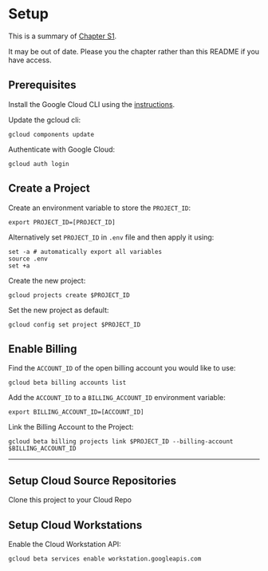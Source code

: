 # Setup

This is a summary of [Chapter S1](../chapters/ch05.asciidoc). 

It may be out of date. Please you the chapter rather than this README if you have access.

## Prerequisites

Install the Google Cloud CLI using the [instructions](https://cloud.google.com/sdk/docs/install).

Update the gcloud cli:

```shell
gcloud components update
```

Authenticate with Google Cloud:

```shell
gcloud auth login
```

## Create a Project

Create an environment variable to store the `PROJECT_ID`:

```shell
export PROJECT_ID=[PROJECT_ID]
```

Alternatively set `PROJECT_ID` in `.env` file and then apply it using:

```shell
set -a # automatically export all variables
source .env
set +a
```

Create the new project:

```shell
gcloud projects create $PROJECT_ID
```

Set the new project as default:

```shell
gcloud config set project $PROJECT_ID
```

## Enable Billing

Find the `ACCOUNT_ID` of the open billing account you would like to use:

```shell
gcloud beta billing accounts list
```

Add the `ACCOUNT_ID` to a `BILLING_ACCOUNT_ID` environment variable:

```shell
export BILLING_ACCOUNT_ID=[ACCOUNT_ID]
```

Link the Billing Account to the Project:

```shell
gcloud beta billing projects link $PROJECT_ID --billing-account $BILLING_ACCOUNT_ID
```

---

## Setup Cloud Source Repositories

Clone this project to your Cloud Repo

## Setup Cloud Workstations

Enable the Cloud Workstation API:

```shell
gcloud beta services enable workstation.googleapis.com
```
